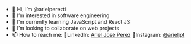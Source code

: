 - 👋 Hi, I’m @arielperezti
- 👀 I’m interested in software engineering
- 🌱 I’m currently learning JavaScript and React JS
- 💞️ I’m looking to collaborate on web projects
- 📫 How to reach me:
          🔵LinkedIn: <a href="https://co.linkedin.com/in/arielperezti" target="_blank">Ariel José Perez</a>
          🔴Instagram: <a href="https://instagram.com/arieljpt" target="_blank">@arieljpt</a>
              
              
<!---
arielperezti/arielperezti is a ✨ special ✨ repository because its `README.md` (this file) appears on your GitHub profile.
You can click the Preview link to take a look at your changes.
--->
